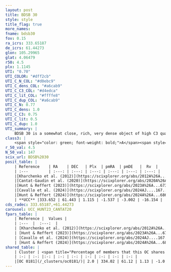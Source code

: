```yaml
---
layout: post
title: BDSB 30
style: style
title_flag: true
more_names: 
fname: bdsb30
fov: 0.15
ra_icrs: 333.65187
de_icrs: 61.44273
glon: 105.29965
glat: 4.06479
r50: 4.5
plx: 1.1145
UTI: "0.70"
UTI_COLOR: "#dff2cb"
UTI_C_N_COL: "#d0ebc9"
UTI_C_dens_COL: "#a6cab9"
UTI_C_C3_COL: "#d4edca"
UTI_C_lit_COL: "#ffffe8"
UTI_C_dup_COL: "#a6cab9"
UTI_C_N: 0.77
UTI_C_dens: 1.0
UTI_C_C3: 0.75
UTI_C_lit: 0.5
UTI_C_dup: 1.0
UTI_summary: |
    BDSB 30 is a somewhat close, rich, very dense object of high C3 quality. It is moderately studied in the literature. This object shares a very small percentage of members with a later reported entry.
class3: |
    <span style="color: green; font-weight: bold;">A</span><span style="color: #FFC300; font-weight: bold;">B</span>
r_50_val: 4.5
N_50_val: 147
scix_url: BDSB%2030
posit_table: |
    | Reference    | RA    | DEC   | Plx  | pmRA  | pmDE   |  Rv  |
    | :---         | :---: | :---: | :---: | :---: | :---: | :---: |
    |[Kharchenko et al. (2012)](https://scixplorer.org/abs/2012A%26A...543A.156K) | 333.671 | 61.44 | -- | -2.03 | -4.47 | -- |
    |[Cantat-Gaudin et al. (2020)](https://scixplorer.org/abs/2020A%26A...640A...1C) | 333.667 | 61.433 | 1.109 | -1.579 | -3.005 | -- |
    |[Hunt & Reffert (2023)](https://scixplorer.org/abs/2023A%26A...673A.114H) | 333.663 | 61.444 | 1.126 | -1.399 | -2.868 | -15.021 |
    |[Cavallo et al. (2024)](https://scixplorer.org/abs/2024AJ....167...12C) | 333.876 | 61.476 | 1.129 | -- | -- | -- |
    |[Hunt & Reffert (2024)](https://scixplorer.org/abs/2024A%26A...686A..42H) | 333.663 | 61.444 | 1.126 | -1.399 | -2.868 | -15.021 |
    | **UCC** |333.652 | 61.443 | 1.115 | -1.537 | -3.002 | -16.154 | 
cds_radec: 333.65187,+61.44273
carousel: UCC_HUNT23_CANTAT20
fpars_table: |
    | Reference |  Values |
    | :---  |  :---:  |
    | [Kharchenko et al. (2012)](https://scixplorer.org/abs/2012A%26A...543A.156K) | `e_bv=2.436, distance=1490, log_age=6.55` |
    | [Hunt & Reffert (2023)](https://scixplorer.org/abs/2023A%26A...673A.114H) | `AV50=3.078, diffAV50=2.602, MOD50=9.706, logAge50=6.919` |
    | [Cavallo et al. (2024)](https://scixplorer.org/abs/2024AJ....167...12C) | `AV50=2.87, dMod50=10.83, logAge50=6.98, [Fe/H]50=-0.36` |
    | [Hunt & Reffert (2024)](https://scixplorer.org/abs/2024A%26A...686A..42H) | `MassJ=269.497` |
shared_table: |
    | Cluster | <span title="Percentage of members that this OC shares with the ones listed">%</span>   | RA   | DEC   | Plx   | pmRA  | pmDE  | Rv | UTI |
    | :-: | :-: |:-: | :-: | :-: | :-: | :-: | :-: | :-: |
    |[OC 0181](/_clusters/oc0181/)| 2.0 | 334.02 | 61.12 | 1.13 | -1.0 | -3.01 | -15.42 |0.29 |
---
```


